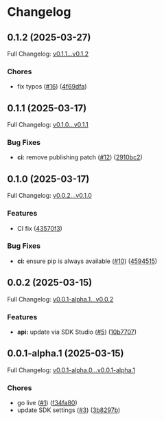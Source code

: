 # Changelog

## 0.1.2 (2025-03-27)

Full Changelog: [v0.1.1...v0.1.2](https://github.com/OpenExecProtocol/oxp-python/compare/v0.1.1...v0.1.2)

### Chores

* fix typos ([#16](https://github.com/OpenExecProtocol/oxp-python/issues/16)) ([4f69dfa](https://github.com/OpenExecProtocol/oxp-python/commit/4f69dfa1eb5016931e4febad4eebfaa2538c681d))

## 0.1.1 (2025-03-17)

Full Changelog: [v0.1.0...v0.1.1](https://github.com/OpenExecProtocol/oxp-python/compare/v0.1.0...v0.1.1)

### Bug Fixes

* **ci:** remove publishing patch ([#12](https://github.com/OpenExecProtocol/oxp-python/issues/12)) ([2910bc2](https://github.com/OpenExecProtocol/oxp-python/commit/2910bc21d18ae16a8cc999f8553d35eb7d4773d1))

## 0.1.0 (2025-03-17)

Full Changelog: [v0.0.2...v0.1.0](https://github.com/OpenExecProtocol/oxp-python/compare/v0.0.2...v0.1.0)

### Features

* CI fix ([43570f3](https://github.com/OpenExecProtocol/oxp-python/commit/43570f3352ea7cd28250e63f6efd87287bd7923e))


### Bug Fixes

* **ci:** ensure pip is always available ([#10](https://github.com/OpenExecProtocol/oxp-python/issues/10)) ([4594515](https://github.com/OpenExecProtocol/oxp-python/commit/4594515bd8c5500adfa6f6c511e86490b314426d))

## 0.0.2 (2025-03-15)

Full Changelog: [v0.0.1-alpha.1...v0.0.2](https://github.com/OpenExecProtocol/oxp-python/compare/v0.0.1-alpha.1...v0.0.2)

### Features

* **api:** update via SDK Studio ([#5](https://github.com/OpenExecProtocol/oxp-python/issues/5)) ([10b7707](https://github.com/OpenExecProtocol/oxp-python/commit/10b770743b760ccc9b7a806fbebcd6d6c5eab9e9))

## 0.0.1-alpha.1 (2025-03-15)

Full Changelog: [v0.0.1-alpha.0...v0.0.1-alpha.1](https://github.com/OpenExecProtocol/oxp-python/compare/v0.0.1-alpha.0...v0.0.1-alpha.1)

### Chores

* go live ([#1](https://github.com/OpenExecProtocol/oxp-python/issues/1)) ([f34fa80](https://github.com/OpenExecProtocol/oxp-python/commit/f34fa8031bcf789d102f6292c480eb42a3c145ce))
* update SDK settings ([#3](https://github.com/OpenExecProtocol/oxp-python/issues/3)) ([3b8297b](https://github.com/OpenExecProtocol/oxp-python/commit/3b8297ba07fcdd5231f1f96ac25e8acc2d328d99))
